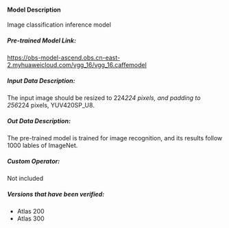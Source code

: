 #### Model Description
Image classification inference model

##### Pre-trained Model Link:
https://obs-model-ascend.obs.cn-east-2.myhuaweicloud.com/vgg_16/vgg_16.caffemodel

##### Input Data Description:
The input image should be resized to 224*224 pixels, and padding to 256*224 pixels, YUV420SP_U8.

##### Out Data Description:
The pre-trained model is trained for image recognition, and its results follow 1000 lables of ImageNet.

##### Custom Operator:
Not included

##### Versions that have been verified:
- Atlas 200
- Atlas 300
